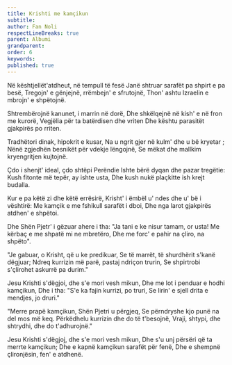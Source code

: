 ```yaml
---
title: Krishti me kamçikun
subtitle:
author: Fan Noli
respectLineBreaks: true
parent: Albumi
grandparent:
order: 6
keywords:
published: true
---
```


Në kështjellët'atdheut, në tempull të fesë
Janë shtruar sarafët pa shpirt e pa besë,
Tregojn' e gënjejnë, rrëmbejn' e sfrutojnë,
Thon' ashtu Izraelin e mbrojn' e shpëtojnë.

Shtrembërojnë kanunet, i marrin në dorë,
Dhe shkëlqejnë në kish' e në fron me kurorë,
Vegjëlia për ta batërdisen dhe vriten
Dhe kështu parasitët gjakpirës po rriten.

Tradhëtori dinak, hipokrit e kusar,
Na u ngrit gjer në kulm' dhe u bë kryetar ;
Nënë zgjedhën besnikët për vdekje lëngojnë,
Se mëkat dhe mallkim kryengritjen kujtojnë.

Çdo i shenjt' ideal, çdo shtëpi Perëndie
Ishte bërë dyqan dhe pazar tregëtie:
Kush fitonte më tepër, ay ishte usta,
Dhe kush nukë plaçkitte ish krejt budalla.

Kur e pa këtë zi dhe këtë errësirë,
Krisht' i ëmbël u' ndes dhe u' bë i vështirë:
Me kamçik e me fshikull sarafët i dboi,
Dhe nga larot gjakpirës atdhen' e shpëtoi.

Dhe Shën Pjetr' i gëzuar ahere i tha:
"Ja tani e ke nisur tamam, or usta!
Me kërbaç e me shpatë mi ne mbretëro,
Dhe me forc' e pahir na çliro, na shpëto".

"Je gabuar, o Krisht, që u ke predikuar,
Se të marrët, të shurdhërit s'kanë dëgjuar;
Ndreq kurrizin më parë, pastaj ndriçon trurin,
Se shpirtrobi s'çlirohet askurrë pa durim."

Jesu Krishti s'dëgjoi, dhe s'e mori vesh mikun,
Dhe me lot i penduar e hodhi kamçikun,
Dhe i tha: "S'e ka fajin kurrizi, po truri,
Se lirin' e sjell drita e mendjes, jo druri."

"Merre prapë kamçikun, Shën Pjetri u përgjeq,
Se përndryshe kjo punë na del mos më keq.
Përkëdhelu kurrizin dhe do të t'besojnë,
Vraji, shtypi, dhe shtrydhi, dhe do t'adhurojnë."

Jesu Krishti s'dëgjoj, dhe s'e mori vesh mikun,
Dhe s'u unj përsëri që ta merrte kamçikun;
Dhe e kapnë kamçikun sarafët për fenë,
Dhe e shempnë çlironjësin, fen' e atdhenë.
